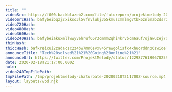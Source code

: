```yaml
---
title: ""
videoSrc: https://f000.backblazeb2.com/file/futureporn/projektmelody 2020-02-18.mkv
videoSrcHash: bafybeibqzj2xikso3l5vfnvlukj3o5kmuscmmlmg7tbk6znlmab2dsrzim?filename=projektmelody-chaturbate-20200218T211700Z-source.mp4
video720Hash: 
video480Hash: 
video360Hash: 
video240Hash: bafybeiakuxmllwwyvehruf65r3cmmm2qhi4krvbcm6auf7ojawuzej7dpy?filename=projektmelody-chaturbate-20200218T211700Z-240p.mp4
thinHash: 
thiccHash: bafkreicui2zadacsc2z4bw7mn6svxv45rewgolisfx4xhuorddnp6zwioe?filename=20200218T211700Z-thicc.jpg
announceTitle: "Tech%20solved%21%21%20Going%20online%21%21"
announceUrl: https://twitter.com/ProjektMelody/status/1229877618067025923
date: 2020-02-18T21:17:00.000Z
note: 
video240TmpFilePath: 
tmpFilePath: /tmp/projektmelody-chaturbate-20200218T211700Z-source.mp4
layout: layouts/vod.njk
---
```


